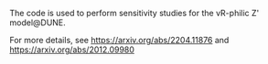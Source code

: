 The code is used to perform sensitivity studies for the vR-philic Z' model@DUNE. 

For more details, see https://arxiv.org/abs/2204.11876 and https://arxiv.org/abs/2012.09980
